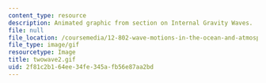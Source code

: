 ```yaml
---
content_type: resource
description: Animated graphic from section on Internal Gravity Waves.
file: null
file_location: /coursemedia/12-802-wave-motions-in-the-ocean-and-atmosphere-spring-2004/2f81c2b164ee34fe345afb56e87aa2bd_twowave2.gif
file_type: image/gif
resourcetype: Image
title: twowave2.gif
uid: 2f81c2b1-64ee-34fe-345a-fb56e87aa2bd
---
```

